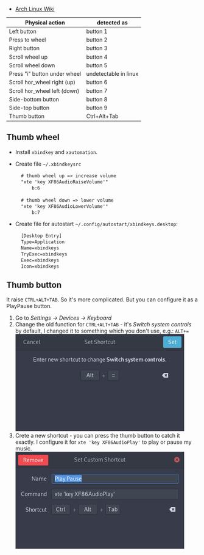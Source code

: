 - [Arch Linux Wiki](https://wiki.archlinux.org/index.php/Logitech_MX_Master)

| Physical action              | detected as           |
|------------------------------|-----------------------|
| Left button                  | button 1              |
| Press to wheel               | button 2              |
| Right button                 | button 3              |
| Scroll wheel up              | button 4              |
| Scroll wheel down            | button 5              |
| Press "i" button under wheel | undetectable in linux |
| Scroll hor_wheel right (up)  | button 6              |
| Scroll hor_wheel left (down) | button 7              |
| Side-bottom button           | button 8              |
| Side-top button              | button 9              |
| Thumb button                 | Ctrl+Alt+Tab          |


## Thumb wheel

- Install `xbindkey` and `xautomation`.
- Create file `~/.xbindkeysrc`

		# thumb wheel up => increase volume
		"xte 'key XF86AudioRaiseVolume'"
			b:6

		# thumb wheel down => lower volume
		"xte 'key XF86AudioLowerVolume'"
			b:7

- Create file for autostart `~/.config/autostart/xbindkeys.desktop`:

		[Desktop Entry]
		Type=Application
		Name=xbindkeys
		TryExec=xbindkeys
		Exec=xbindkeys
		Icon=xbindkeys

## Thumb button

It raise `CTRL+ALT+TAB`. So it's more complicated. But you can configure it as a PlayPause button.

1. Go to _Settings -> Devices -> Keyboard_
2. Change the old function for `CTRL+ALT+TAB` - it's _Switch system controls_ by default, I changed it to something which you don't use, e.g.: `ALT+=` ![](mxmaster-old.png)
3. Crete a new shortcut - you can press the thumb button to catch it exactly. I configure it for `xte 'key XF86AudioPlay'` to play or pause my music. ![](mxmaster-new.png)
